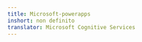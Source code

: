 ```yaml
---
title: Microsoft-powerapps
inshort: non definito
translator: Microsoft Cognitive Services
---
```




